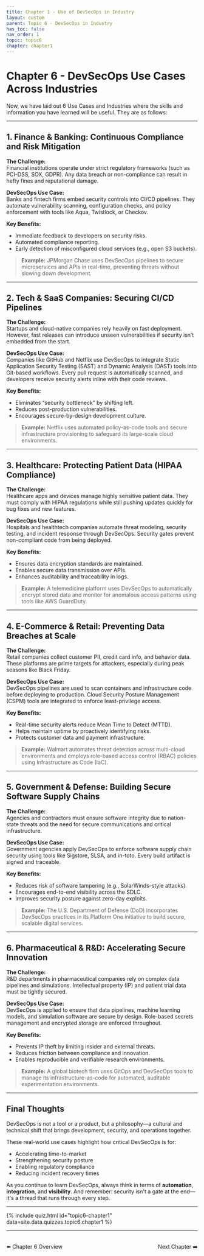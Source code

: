 ```yaml
---
title: Chapter 1 - Use of DevSecOps in Industry
layout: custom
parent: Topic 6 - DevSecOps in Industry
has_toc: false
nav_order: 1
topic: topic6
chapter: chapter1
---
```


# Chapter 6 - DevSecOps Use Cases Across Industries

Now, we have laid out 6 Use Cases and Industries where the skills and information you have learned will be useful. They are as follows:

---

## 1. Finance & Banking: Continuous Compliance and Risk Mitigation

**The Challenge:**  
Financial institutions operate under strict regulatory frameworks (such as PCI-DSS, SOX, GDPR). Any data breach or non-compliance can result in hefty fines and reputational damage.

**DevSecOps Use Case:**  
Banks and fintech firms embed security controls into CI/CD pipelines. They automate vulnerability scanning, configuration checks, and policy enforcement with tools like Aqua, Twistlock, or Checkov.

**Key Benefits:**
- Immediate feedback to developers on security risks.
- Automated compliance reporting.
- Early detection of misconfigured cloud services (e.g., open S3 buckets).

> **Example:** JPMorgan Chase uses DevSecOps pipelines to secure microservices and APIs in real-time, preventing threats without slowing down development.

---

## 2. Tech & SaaS Companies: Securing CI/CD Pipelines

**The Challenge:**  
Startups and cloud-native companies rely heavily on fast deployment. However, fast releases can introduce unseen vulnerabilities if security isn’t embedded from the start.

**DevSecOps Use Case:**  
Companies like GitHub and Netflix use DevSecOps to integrate Static Application Security Testing (SAST) and Dynamic Analysis (DAST) tools into Git-based workflows. Every pull request is automatically scanned, and developers receive security alerts inline with their code reviews.

**Key Benefits:**
- Eliminates “security bottleneck” by shifting left.
- Reduces post-production vulnerabilities.
- Encourages secure-by-design development culture.

> **Example:** Netflix uses automated policy-as-code tools and secure infrastructure provisioning to safeguard its large-scale cloud environments.

---

## 3. Healthcare: Protecting Patient Data (HIPAA Compliance)

**The Challenge:**  
Healthcare apps and devices manage highly sensitive patient data. They must comply with HIPAA regulations while still pushing updates quickly for bug fixes and new features.

**DevSecOps Use Case:**  
Hospitals and healthtech companies automate threat modeling, security testing, and incident response through DevSecOps. Security gates prevent non-compliant code from being deployed.

**Key Benefits:**
- Ensures data encryption standards are maintained.
- Enables secure data transmission over APIs.
- Enhances auditability and traceability in logs.

> **Example:** A telemedicine platform uses DevSecOps to automatically encrypt stored data and monitor for anomalous access patterns using tools like AWS GuardDuty.

---

## 4. E-Commerce & Retail: Preventing Data Breaches at Scale

**The Challenge:**  
Retail companies collect customer PII, credit card info, and behavior data. These platforms are prime targets for attackers, especially during peak seasons like Black Friday.

**DevSecOps Use Case:**  
DevSecOps pipelines are used to scan containers and infrastructure code before deploying to production. Cloud Security Posture Management (CSPM) tools are integrated to enforce least-privilege access.

**Key Benefits:**
- Real-time security alerts reduce Mean Time to Detect (MTTD).
- Helps maintain uptime by proactively identifying risks.
- Protects customer data and payment infrastructure.

> **Example:** Walmart automates threat detection across multi-cloud environments and employs role-based access control (RBAC) policies using Infrastructure as Code (IaC).

---

## 5. Government & Defense: Building Secure Software Supply Chains

**The Challenge:**  
Agencies and contractors must ensure software integrity due to nation-state threats and the need for secure communications and critical infrastructure.

**DevSecOps Use Case:**  
Government agencies apply DevSecOps to enforce software supply chain security using tools like Sigstore, SLSA, and in-toto. Every build artifact is signed and traceable.

**Key Benefits:**
- Reduces risk of software tampering (e.g., SolarWinds-style attacks).
- Encourages end-to-end visibility across the SDLC.
- Improves security posture against zero-day exploits.

> **Example:** The U.S. Department of Defense (DoD) incorporates DevSecOps practices in its Platform One initiative to build secure, scalable digital services.

---

## 6. Pharmaceutical & R&D: Accelerating Secure Innovation

**The Challenge:**  
R&D departments in pharmaceutical companies rely on complex data pipelines and simulations. Intellectual property (IP) and patient trial data must be tightly secured.

**DevSecOps Use Case:**  
DevSecOps is applied to ensure that data pipelines, machine learning models, and simulation software are secure by design. Role-based secrets management and encrypted storage are enforced throughout.

**Key Benefits:**
- Prevents IP theft by limiting insider and external threats.
- Reduces friction between compliance and innovation.
- Enables reproducible and verifiable research environments.

> **Example:** A global biotech firm uses GitOps and DevSecOps tools to manage its infrastructure-as-code for automated, auditable experimentation environments.

---

## Final Thoughts

DevSecOps is not a tool or a product, but a philosophy—a cultural and technical shift that brings development, security, and operations together.

These real-world use cases highlight how critical DevSecOps is for:
- Accelerating time-to-market
- Strengthening security posture
- Enabling regulatory compliance
- Reducing incident recovery times

As you continue to learn DevSecOps, always think in terms of **automation**, **integration**, and **visibility**. And remember: security isn't a gate at the end—it's a thread that runs through every step.

---

{% include quiz.html
  id="topic6-chapter1"
  data=site.data.quizzes.topic6.chapter1
%}

---

<div style="display: flex; justify-content: space-between; margin-top: 2rem;">
  <a href="../" style="text-decoration: none;">⬅️ Chapter 6 Overview</a>
  <a href="../chapter-2-industry-roles/" style="text-decoration: none;">Next Chapter ➡️</a>
</div>